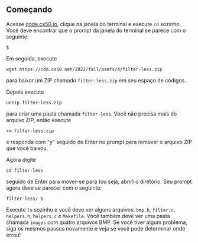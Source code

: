 Começando
---------------

Acesse [code.cs50.io](https://code.cs50.io/), clique na janela do terminal e execute `cd` sozinho. Você deve encontrar que o prompt da janela do terminal se parece com o seguinte:

    $
    
Em seguida, execute

    wget https://cdn.cs50.net/2022/fall/psets/4/filter-less.zip
    
para baixar um ZIP chamado `filter-less.zip` em seu espaço de códigos.

Depois execute

    unzip filter-less.zip
    
para criar uma pasta chamada `filter-less`. Você não precisa mais do arquivo ZIP, então execute

    rm filter-less.zip
    
e responda com "y" seguido de Enter no prompt para remover o arquivo ZIP que você baixou.

Agora digite

    cd filter-less
    
seguido de Enter para mover-se para (ou seja, abrir) o diretório. Seu prompt agora deve se parecer com o seguinte:

    filter-less/ $
    
Execute `ls` sozinho e você deve ver alguns arquivos: `bmp.h`, `filter.c`, `helpers.h`, `helpers.c` e `Makefile`. Você também deve ver uma pasta chamada `images` com quatro arquivos BMP. Se você tiver algum problema, siga os mesmos passos novamente e veja se você pode determinar onde errou!